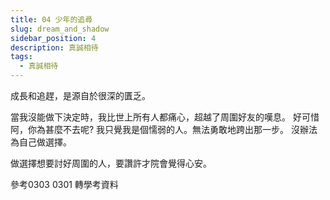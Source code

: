 ```yaml
---
title: 04 少年的追尋
slug: dream_and_shadow
sidebar_position: 4
description: 真誠相待
tags:
  - 真誠相待
---
```


成長和追趕，是源自於很深的匱乏。  

當我沒能做下決定時，我比世上所有人都痛心，超越了周圍好友的嘆息。
好可惜阿，你為甚麼不去呢?
我只覺我是個懦弱的人。無法勇敢地跨出那一步。
沒辦法為自己做選擇。

做選擇想要討好周圍的人，要讚許才院會覺得心安。  

參考0303 0301 
轉學考資料